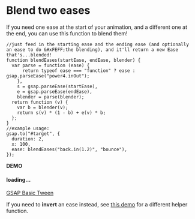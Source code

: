 # Blend two eases

If you need one ease at the start of your animation, and a different one at the end, you can use this function to blend them!

```
//just feed in the starting ease and the ending ease (and optionally an ease to do &#xFEFF;the blending), and it'll return a new Ease that's...blended!
function blendEases(startEase, endEase, blender) {
  var parse = function (ease) {
      return typeof ease === "function" ? ease : gsap.parseEase("power4.inOut");
    },
    s = gsap.parseEase(startEase),
    e = gsap.parseEase(endEase),
    blender = parse(blender);
  return function (v) {
    var b = blender(v);
    return s(v) * (1 - b) + e(v) * b;
  };
}
//example usage:
gsap.to("#target", {
  duration: 2,
  x: 100,
  ease: blendEases("back.in(1.2)", "bounce"),
});
```

**DEMO**

#### loading...

[GSAP Basic Tween](https://codepen.io/GreenSock/embed/59008f3ee5f26b811e90017bdcbb7dfb?default-tab=result\&theme-id=41164)

If you need to **invert** an ease instead, see [this demo](https://codepen.io/GreenSock/pen/rgROxY?editors=0010) for a different helper function.

